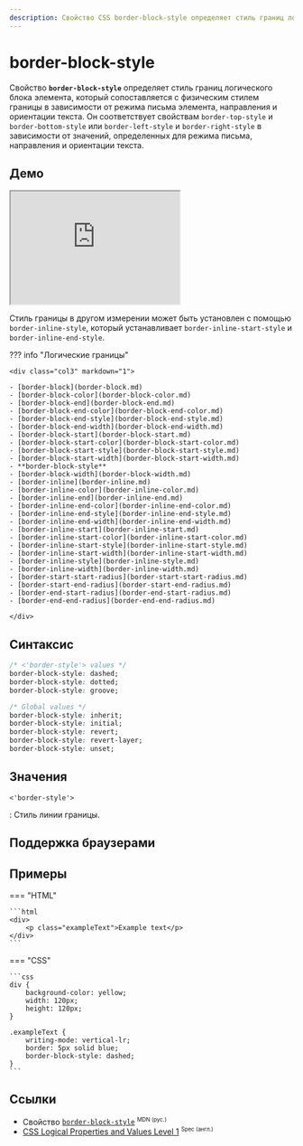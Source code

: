 ```yaml
---
description: Свойство CSS border-block-style определяет стиль границ логического блока элемента, который сопоставляется с физическим стилем границы в зависимости от режима письма элемента, направления и ориентации текста.
---
```


# border-block-style

Свойство **`border-block-style`** определяет стиль границ логического блока элемента, который сопоставляется с физическим стилем границы в зависимости от режима письма элемента, направления и ориентации текста. Он соответствует свойствам `border-top-style` и `border-bottom-style` или `border-left-style` и `border-right-style` в зависимости от значений, определенных для режима письма, направления и ориентации текста.

## Демо

<iframe class="interactive is-default-height" height="200" src="https://interactive-examples.mdn.mozilla.net/pages/css/border-block-style.html" title="MDN Web Docs Interactive Example" loading="lazy" data-readystate="complete"></iframe>

Стиль границы в другом измерении может быть установлен с помощью `border-inline-style`, который устанавливает `border-inline-start-style` и `border-inline-end-style`.

??? info "Логические границы"

    <div class="col3" markdown="1">

    - [border-block](border-block.md)
    - [border-block-color](border-block-color.md)
    - [border-block-end](border-block-end.md)
    - [border-block-end-color](border-block-end-color.md)
    - [border-block-end-style](border-block-end-style.md)
    - [border-block-end-width](border-block-end-width.md)
    - [border-block-start](border-block-start.md)
    - [border-block-start-color](border-block-start-color.md)
    - [border-block-start-style](border-block-start-style.md)
    - [border-block-start-width](border-block-start-width.md)
    - **border-block-style**
    - [border-block-width](border-block-width.md)
    - [border-inline](border-inline.md)
    - [border-inline-color](border-inline-color.md)
    - [border-inline-end](border-inline-end.md)
    - [border-inline-end-color](border-inline-end-color.md)
    - [border-inline-end-style](border-inline-end-style.md)
    - [border-inline-end-width](border-inline-end-width.md)
    - [border-inline-start](border-inline-start.md)
    - [border-inline-start-color](border-inline-start-color.md)
    - [border-inline-start-style](border-inline-start-style.md)
    - [border-inline-start-width](border-inline-start-width.md)
    - [border-inline-style](border-inline-style.md)
    - [border-inline-width](border-inline-width.md)
    - [border-start-start-radius](border-start-start-radius.md)
    - [border-start-end-radius](border-start-end-radius.md)
    - [border-end-start-radius](border-end-start-radius.md)
    - [border-end-end-radius](border-end-end-radius.md)

    </div>

## Синтаксис

```css
/* <'border-style'> values */
border-block-style: dashed;
border-block-style: dotted;
border-block-style: groove;

/* Global values */
border-block-style: inherit;
border-block-style: initial;
border-block-style: revert;
border-block-style: revert-layer;
border-block-style: unset;
```

## Значения

`<'border-style'>`

: Стиль линии границы.

## Поддержка браузерами

<p class="ciu_embed" data-feature="mdn-css__properties__border-block-style" data-periods="future_1,current,past_1,past_2" data-accessible-colours="false"></p>

## Примеры

=== "HTML"

    ```html
    <div>
    	<p class="exampleText">Example text</p>
    </div>
    ```

=== "CSS"

    ```css
    div {
    	background-color: yellow;
    	width: 120px;
    	height: 120px;
    }

    .exampleText {
    	writing-mode: vertical-lr;
    	border: 5px solid blue;
    	border-block-style: dashed;
    }
    ```

## Ссылки

-   Свойство [`border-block-style`](https://developer.mozilla.org/ru/docs/Web/CSS/border-block-style) <sup><small>MDN (рус.)</small></sup>
-   [CSS Logical Properties and Values Level 1](https://w3c.github.io/csswg-drafts/css-logical/#propdef-border-block-style) <sup><small>Spec (англ.)</small></sup>

